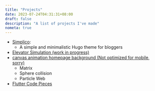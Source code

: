 ```yaml
---
title: "Projects"
date: 2023-07-24T04:31:31+08:00
draft: false
description: "A list of projects I've made"
nometa: true
---
```

* [Simplico](https://github.com/maxieluan/Simplico):
    * A simple and minimalistic Hugo theme for bloggers
* [Elevator Simulation (work in progress)](https://elevator-sim.pages.dev/)
* [canvas animation homepage background (Not optimized for mobile, sorry)](https://anim-canvas-demo.pages.dev/)
    * Matrix
    * Sphere collision
    * Particle Web
* [Flutter Code Pieces](https://github.com/maxieluan/pieces-of-flutter)